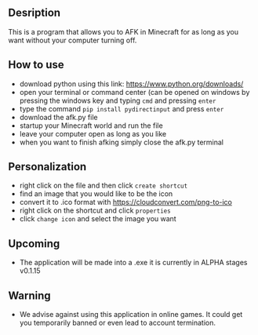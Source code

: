 Desription
-
This is a program that allows you to AFK in Minecraft for as long as you want without your computer turning off.

How to use
-
 - download python using this link: https://www.python.org/downloads/
 - open your terminal or command center (can be opened on windows by pressing the windows key and typing `cmd` and pressing `enter`
 - type the command `pip install pydirectinput` and press `enter`
 - download the afk.py file 
 - startup your Minecraft world and run the file
 - leave your computer open as long as you like
 - when you want to finish afking simply close the afk.py terminal

Personalization
-
 - right click on the file and then click `create shortcut`
 - find an image that you would like to be the icon
 - convert it to .ico format with https://cloudconvert.com/png-to-ico
 - right click on the shortcut and click `properties`
 - click `change icon` and select the image you want
 
 Upcoming
 -
  - The application will be made into a .exe it is currently in ALPHA stages v0.1.15

Warning
-
 - We advise against using this application in online games. It could get you temporarily banned or even lead to account termination.

